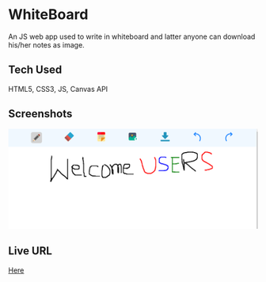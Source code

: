 # WhiteBoard

An JS web app used to write in whiteboard and latter anyone can download his/her notes as image. 

## Tech Used

HTML5, CSS3, JS, Canvas API

## Screenshots

![Screenshot](screenshot-paulranjan694.github.io-2021.10.31-00_29_40.png)

## Live URL

[Here](https://paulranjan694.github.io/whiteboard/)

